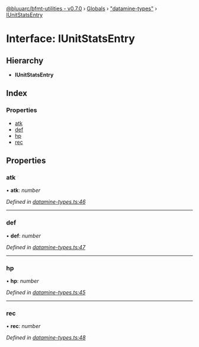 [@bluuarc/bfmt-utilities - v0.7.0](../README.md) › [Globals](../globals.md) › ["datamine-types"](../modules/_datamine_types_.md) › [IUnitStatsEntry](_datamine_types_.iunitstatsentry.md)

# Interface: IUnitStatsEntry

## Hierarchy

* **IUnitStatsEntry**

## Index

### Properties

* [atk](_datamine_types_.iunitstatsentry.md#atk)
* [def](_datamine_types_.iunitstatsentry.md#def)
* [hp](_datamine_types_.iunitstatsentry.md#hp)
* [rec](_datamine_types_.iunitstatsentry.md#rec)

## Properties

###  atk

• **atk**: *number*

*Defined in [datamine-types.ts:46](https://github.com/BluuArc/bfmt-utilities/blob/master/src/datamine-types.ts#L46)*

___

###  def

• **def**: *number*

*Defined in [datamine-types.ts:47](https://github.com/BluuArc/bfmt-utilities/blob/master/src/datamine-types.ts#L47)*

___

###  hp

• **hp**: *number*

*Defined in [datamine-types.ts:45](https://github.com/BluuArc/bfmt-utilities/blob/master/src/datamine-types.ts#L45)*

___

###  rec

• **rec**: *number*

*Defined in [datamine-types.ts:48](https://github.com/BluuArc/bfmt-utilities/blob/master/src/datamine-types.ts#L48)*
